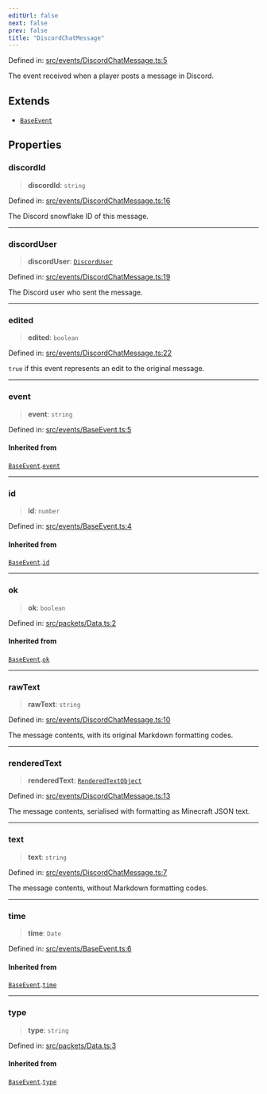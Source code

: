 ```yaml
---
editUrl: false
next: false
prev: false
title: "DiscordChatMessage"
---
```


Defined in: [src/events/DiscordChatMessage.ts:5](https://github.com/ReconnectedCC/ReconnectedChat/blob/11808a4ccf9a9a1ccda66cd61ef3e2ee6db98c33/src/events/DiscordChatMessage.ts#L5)

The event received when a player posts a message in Discord.

## Extends

- [`BaseEvent`](/reconnectedchat/interfaces/baseevent/)

## Properties

### discordId

> **discordId**: `string`

Defined in: [src/events/DiscordChatMessage.ts:16](https://github.com/ReconnectedCC/ReconnectedChat/blob/11808a4ccf9a9a1ccda66cd61ef3e2ee6db98c33/src/events/DiscordChatMessage.ts#L16)

The Discord snowflake ID of this message.

***

### discordUser

> **discordUser**: [`DiscordUser`](/reconnectedchat/interfaces/discorduser/)

Defined in: [src/events/DiscordChatMessage.ts:19](https://github.com/ReconnectedCC/ReconnectedChat/blob/11808a4ccf9a9a1ccda66cd61ef3e2ee6db98c33/src/events/DiscordChatMessage.ts#L19)

The Discord user who sent the message.

***

### edited

> **edited**: `boolean`

Defined in: [src/events/DiscordChatMessage.ts:22](https://github.com/ReconnectedCC/ReconnectedChat/blob/11808a4ccf9a9a1ccda66cd61ef3e2ee6db98c33/src/events/DiscordChatMessage.ts#L22)

`true` if this event represents an edit to the original message.

***

### event

> **event**: `string`

Defined in: [src/events/BaseEvent.ts:5](https://github.com/ReconnectedCC/ReconnectedChat/blob/11808a4ccf9a9a1ccda66cd61ef3e2ee6db98c33/src/events/BaseEvent.ts#L5)

#### Inherited from

[`BaseEvent`](/reconnectedchat/interfaces/baseevent/).[`event`](/reconnectedchat/interfaces/baseevent/#event)

***

### id

> **id**: `number`

Defined in: [src/events/BaseEvent.ts:4](https://github.com/ReconnectedCC/ReconnectedChat/blob/11808a4ccf9a9a1ccda66cd61ef3e2ee6db98c33/src/events/BaseEvent.ts#L4)

#### Inherited from

[`BaseEvent`](/reconnectedchat/interfaces/baseevent/).[`id`](/reconnectedchat/interfaces/baseevent/#id)

***

### ok

> **ok**: `boolean`

Defined in: [src/packets/Data.ts:2](https://github.com/ReconnectedCC/ReconnectedChat/blob/11808a4ccf9a9a1ccda66cd61ef3e2ee6db98c33/src/packets/Data.ts#L2)

#### Inherited from

[`BaseEvent`](/reconnectedchat/interfaces/baseevent/).[`ok`](/reconnectedchat/interfaces/baseevent/#ok)

***

### rawText

> **rawText**: `string`

Defined in: [src/events/DiscordChatMessage.ts:10](https://github.com/ReconnectedCC/ReconnectedChat/blob/11808a4ccf9a9a1ccda66cd61ef3e2ee6db98c33/src/events/DiscordChatMessage.ts#L10)

The message contents, with its original Markdown formatting codes.

***

### renderedText

> **renderedText**: [`RenderedTextObject`](/reconnectedchat/interfaces/renderedtextobject/)

Defined in: [src/events/DiscordChatMessage.ts:13](https://github.com/ReconnectedCC/ReconnectedChat/blob/11808a4ccf9a9a1ccda66cd61ef3e2ee6db98c33/src/events/DiscordChatMessage.ts#L13)

The message contents, serialised with formatting as Minecraft JSON text.

***

### text

> **text**: `string`

Defined in: [src/events/DiscordChatMessage.ts:7](https://github.com/ReconnectedCC/ReconnectedChat/blob/11808a4ccf9a9a1ccda66cd61ef3e2ee6db98c33/src/events/DiscordChatMessage.ts#L7)

The message contents, without Markdown formatting codes.

***

### time

> **time**: `Date`

Defined in: [src/events/BaseEvent.ts:6](https://github.com/ReconnectedCC/ReconnectedChat/blob/11808a4ccf9a9a1ccda66cd61ef3e2ee6db98c33/src/events/BaseEvent.ts#L6)

#### Inherited from

[`BaseEvent`](/reconnectedchat/interfaces/baseevent/).[`time`](/reconnectedchat/interfaces/baseevent/#time)

***

### type

> **type**: `string`

Defined in: [src/packets/Data.ts:3](https://github.com/ReconnectedCC/ReconnectedChat/blob/11808a4ccf9a9a1ccda66cd61ef3e2ee6db98c33/src/packets/Data.ts#L3)

#### Inherited from

[`BaseEvent`](/reconnectedchat/interfaces/baseevent/).[`type`](/reconnectedchat/interfaces/baseevent/#type)
